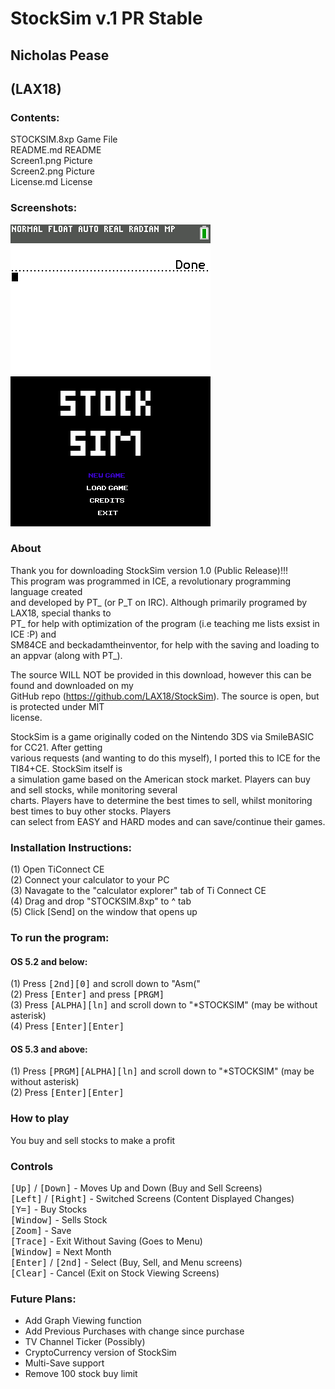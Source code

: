 # StockSim v.1 PR Stable  
## Nicholas Pease  
## (LAX18)  
  
### Contents:  
STOCKSIM.8xp                                  Game File  
README.md                                     README  
Screen1.png                                   Picture  
Screen2.png                                   Picture  
License.md                                    License
  
### Screenshots:
![PIC1](Screen1.png)![PIC2](Screen2.png)  

### About
Thank you for downloading StockSim version 1.0 (Public Release)!!!  
This program was programmed in ICE, a revolutionary programming language created  
and developed by PT_ (or P_T on IRC). Although primarily programed by LAX18, special thanks to  
PT_ for help with optimization of the program (i.e teaching me lists exsist in ICE :P) and   
SM84CE and beckadamtheinventor, for help with the saving and loading to an appvar (along with PT_).  
  
The source WILL NOT be provided in this download, however this can be found and downloaded on my  
GitHub repo (https://github.com/LAX18/StockSim). The source is open, but is protected under MIT  
license.   
  
StockSim is a game originally coded on the Nintendo 3DS via SmileBASIC for CC21. After getting  
various requests (and wanting to do this myself), I ported this to ICE for the TI84+CE. StockSim itself is  
a simulation game based on the American stock market. Players can buy and sell stocks, while monitoring  several  
charts. Players have to determine the best times to sell, whilst monitoring best times to buy other stocks. Players  
can select from EASY and HARD modes and can save/continue their games.  
   
### Installation Instructions:  
(1) Open TiConnect CE  
(2) Connect your calculator to your PC  
(3) Navagate to the "calculator explorer" tab of Ti Connect CE  
(4) Drag and drop "STOCKSIM.8xp" to ^ tab  
(5) Click [Send] on the window that opens up  
  
### To run the program:  
  
#### OS 5.2 and below:  
(1) Press <kbd>[2nd]</kbd><kbd>[0]</kbd> and scroll down to "Asm("  
(2) Press <kbd>[Enter]</kbd> and press <kbd>[PRGM]</kbd>  
(3) Press <kbd>[ALPHA]</kbd><kbd>[ln]</kbd> and scroll down to "*STOCKSIM" (may be without asterisk)  
(4) Press <kbd>[Enter]</kbd><kbd>[Enter]</kbd>
  
#### OS 5.3 and above:  
(1) Press <kbd>[PRGM]</kbd><kbd>[ALPHA]</kbd><kbd>[ln]</kbd> and scroll down to "*STOCKSIM" (may be without asterisk)  
(2) Press <kbd>[Enter]</kbd><kbd>[Enter] </kbd> 
  
### How to play  
You buy and sell stocks to make a profit  
  
### Controls  
<kbd>[Up]</kbd> / <kbd>[Down]</kbd> - Moves Up and Down (Buy and Sell Screens)  
<kbd>[Left]</kbd> / <kbd>[Right]</kbd> - Switched Screens (Content Displayed Changes)  
<kbd>[Y=]</kbd> - Buy Stocks  
<kbd>[Window]</kbd> - Sells Stock  
<kbd>[Zoom]</kbd> - Save  
<kbd>[Trace]</kbd> - Exit Without Saving (Goes to Menu)  
<kbd>[Window]</kbd> = Next Month  
<kbd>[Enter]</kbd> / <kbd>[2nd]</kbd> - Select (Buy, Sell, and Menu screens)  
<kbd>[Clear]</kbd> - Cancel (Exit on Stock Viewing Screens)  
  
### Future Plans:
- Add Graph Viewing function
- Add Previous Purchases with change since purchase
- TV Channel Ticker (Possibly)
- CryptoCurrency version of StockSim
- Multi-Save support
- Remove 100 stock buy limit
  
